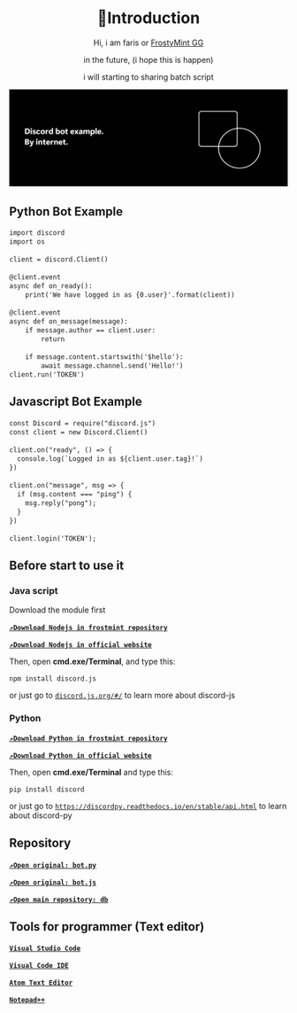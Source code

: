 <h1 align="center">👋Introduction</h1>
<p align="center">Hi, i am faris or <a href="https://www.youtube.com/channel/UCRvofdhu8z_p6zriDl2Hkvg">FrostyMint GG</a></p>
<p align="center">in the future, (i hope this is happen)</p>
<p align="center">i will starting to sharing batch script</p>



![Frostmint](/classid-img_banner.png)
## Python Bot Example
```
import discord
import os

client = discord.Client()

@client.event
async def on_ready():
    print('We have logged in as {0.user}'.format(client))

@client.event
async def on_message(message):
    if message.author == client.user:
        return

    if message.content.startswith('$hello'):
        await message.channel.send('Hello!')
client.run('TOKEN')
```
## Javascript Bot Example
```
const Discord = require("discord.js")
const client = new Discord.Client()

client.on("ready", () => {
  console.log(`Logged in as ${client.user.tag}!`)
})

client.on("message", msg => {
  if (msg.content === "ping") {
    msg.reply("pong");
  }
})

client.login('TOKEN');
```

## Before start to use it
### Java script
Download the module first
 
[**```↗️Download Nodejs in frostmint repository```**](https://github.com/frostmint/dl/)
 
[**```↗️Download Nodejs in official website```**](https://nodejs.org)
 
Then, open **cmd.exe/Terminal**, and type this:
```
npm install discord.js
```
or just go to [```discord.js.org/#/```](https://discord.js.org) to learn more about discord-js
### Python
[**```↗️Download Python in frostmint repository```**](https://github.com/frostmint/dl)
 
[**```↗️Download Python in official website```**](https://python.org)
 
Then, open **cmd.exe/Terminal** and type this:
```
pip install discord
```
or just go to [```https://discordpy.readthedocs.io/en/stable/api.html```](https://discordpy.readthedocs.io/en/stable/api.html) to learn about discord-py
## Repository
[**```↗️Open original: bot.py```**](https://github.com/frostmint/db/blob/main/bot.py)
 
[**```↗️Open original: bot.js```**](https://github.com/frostmint/db/blob/main/bot.js)
 
[**```↗️Open main repository: db```**](https://github.com/frostmint/db)

## Tools for programmer (Text editor)
[**```Visual Studio Code```**](https://code.visualstudio.com)
 
[**```Visual Code IDE```**](https://visualstudio.com)
 
[**```Atom Text Editor```**](https://atom.io)
 
[**```Notepad++```**](https://notepad-plus-plus.org)
